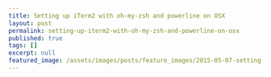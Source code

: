 ```yaml
---
title: Setting up iTerm2 with oh-my-zsh and powerline on OSX
layout: post
permalink: setting-up-iterm2-with-oh-my-zsh-and-powerline-on-osx
published: true
tags: []
excerpt: null
featured_image: /assets/images/posts/feature_images/2015-05-07-setting-up-iterm2-with-oh-my-zsh-and-powerline-on-osx.jpg
---
```

